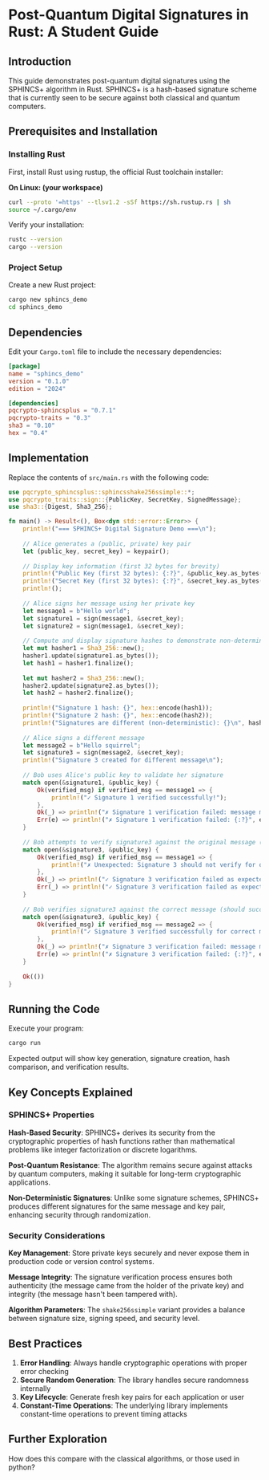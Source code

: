 # Post-Quantum Digital Signatures in Rust: A Student Guide

## Introduction

This guide demonstrates post-quantum digital signatures using the SPHINCS+ algorithm in Rust. SPHINCS+ is a hash-based signature scheme that is currently seen to be secure against both classical and quantum computers.

## Prerequisites and Installation

### Installing Rust

First, install Rust using rustup, the official Rust toolchain installer:

**On Linux: (your workspace)**
```bash
curl --proto '=https' --tlsv1.2 -sSf https://sh.rustup.rs | sh
source ~/.cargo/env
```


Verify your installation:
```bash
rustc --version
cargo --version
```

### Project Setup

Create a new Rust project:
```bash
cargo new sphincs_demo
cd sphincs_demo
```

## Dependencies

Edit your `Cargo.toml` file to include the necessary dependencies:

```toml
[package]
name = "sphincs_demo"
version = "0.1.0"
edition = "2024"

[dependencies]
pqcrypto-sphincsplus = "0.7.1"
pqcrypto-traits = "0.3"
sha3 = "0.10"
hex = "0.4"
```

## Implementation

Replace the contents of `src/main.rs` with the following code:

```rust
use pqcrypto_sphincsplus::sphincsshake256ssimple::*;
use pqcrypto_traits::sign::{PublicKey, SecretKey, SignedMessage};
use sha3::{Digest, Sha3_256};

fn main() -> Result<(), Box<dyn std::error::Error>> {
    println!("=== SPHINCS+ Digital Signature Demo ===\n");
    
    // Alice generates a (public, private) key pair
    let (public_key, secret_key) = keypair();
    
    // Display key information (first 32 bytes for brevity)
    println!("Public Key (first 32 bytes): {:?}", &public_key.as_bytes()[..32]);
    println!("Secret Key (first 32 bytes): {:?}", &secret_key.as_bytes()[..32]);
    println!();
    
    // Alice signs her message using her private key
    let message1 = b"Hello world";
    let signature1 = sign(message1, &secret_key);
    let signature2 = sign(message1, &secret_key);
    
    // Compute and display signature hashes to demonstrate non-deterministic behavior
    let mut hasher1 = Sha3_256::new();
    hasher1.update(signature1.as_bytes());
    let hash1 = hasher1.finalize();
    
    let mut hasher2 = Sha3_256::new();
    hasher2.update(signature2.as_bytes());
    let hash2 = hasher2.finalize();
    
    println!("Signature 1 hash: {}", hex::encode(hash1));
    println!("Signature 2 hash: {}", hex::encode(hash2));
    println!("Signatures are different (non-deterministic): {}\n", hash1 != hash2);
    
    // Alice signs a different message
    let message2 = b"Hello squirrel";
    let signature3 = sign(message2, &secret_key);
    println!("Signature 3 created for different message\n");
    
    // Bob uses Alice's public key to validate her signature
    match open(&signature1, &public_key) {
        Ok(verified_msg) if verified_msg == message1 => {
            println!("✓ Signature 1 verified successfully!");
        },
        Ok(_) => println!("✗ Signature 1 verification failed: message mismatch"),
        Err(e) => println!("✗ Signature 1 verification failed: {:?}", e),
    }
    
    // Bob attempts to verify signature3 against the original message (should fail)
    match open(&signature3, &public_key) {
        Ok(verified_msg) if verified_msg == message1 => {
            println!("✗ Unexpected: Signature 3 should not verify for original message");
        },
        Ok(_) => println!("✓ Signature 3 verification failed as expected (wrong message)"),
        Err(_) => println!("✓ Signature 3 verification failed as expected (invalid signature)"),
    }
    
    // Bob verifies signature3 against the correct message (should succeed)
    match open(&signature3, &public_key) {
        Ok(verified_msg) if verified_msg == message2 => {
            println!("✓ Signature 3 verified successfully for correct message!");
        },
        Ok(_) => println!("✗ Signature 3 verification failed: message mismatch"),
        Err(e) => println!("✗ Signature 3 verification failed: {:?}", e),
    }
    
    Ok(())
}
```

## Running the Code

Execute your program:
```bash
cargo run
```

Expected output will show key generation, signature creation, hash comparison, and verification results.

## Key Concepts Explained

### SPHINCS+ Properties

**Hash-Based Security**: SPHINCS+ derives its security from the cryptographic properties of hash functions rather than mathematical problems like integer factorization or discrete logarithms.

**Post-Quantum Resistance**: The algorithm remains secure against attacks by quantum computers, making it suitable for long-term cryptographic applications.

**Non-Deterministic Signatures**: Unlike some signature schemes, SPHINCS+ produces different signatures for the same message and key pair, enhancing security through randomization.

### Security Considerations

**Key Management**: Store private keys securely and never expose them in production code or version control systems.

**Message Integrity**: The signature verification process ensures both authenticity (the message came from the holder of the private key) and integrity (the message hasn't been tampered with).

**Algorithm Parameters**: The `shake256ssimple` variant provides a balance between signature size, signing speed, and security level.

## Best Practices

1. **Error Handling**: Always handle cryptographic operations with proper error checking
2. **Secure Random Generation**: The library handles secure randomness internally
3. **Key Lifecycle**: Generate fresh key pairs for each application or user
4. **Constant-Time Operations**: The underlying library implements constant-time operations to prevent timing attacks

## Further Exploration

How does this compare with the classical algorithms, or those used in python?

